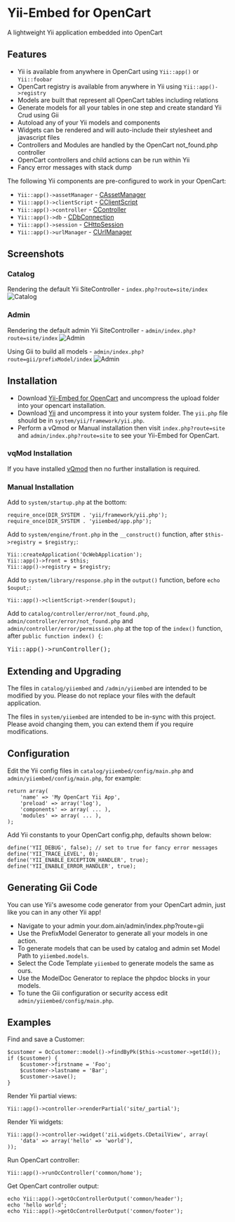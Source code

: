 # Yii-Embed for OpenCart

A lightweight Yii application embedded into OpenCart


## Features

- Yii is available from anywhere in OpenCart using `Yii::app()` or `Yii::foobar`
- OpenCart registry is available from anywhere in Yii using `Yii::app()->registry`
- Models are built that represent all OpenCart tables including relations
- Generate models for all your tables in one step and create standard Yii Crud using Gii
- Autoload any of your Yii models and components
- Widgets can be rendered and will auto-include their stylesheet and javascript files
- Controllers and Modules are handled by the OpenCart not_found.php controller
- OpenCart controllers and child actions can be run within Yii
- Fancy error messages with stack dump

The following Yii components are pre-configured to work in your OpenCart:
- `Yii::app()->assetManager` - [CAssetManager](http://www.yiiframework.com/doc/api/1.1/CAssetManager)
- `Yii::app()->clientScript` - [CClientScript](http://www.yiiframework.com/doc/api/1.1/CClientScript)
- `Yii::app()->controller` - [CController](http://www.yiiframework.com/doc/api/1.1/CController)
- `Yii::app()->db` - [CDbConnection](http://www.yiiframework.com/doc/api/1.1/CDbConnection)
- `Yii::app()->session` - [CHttpSession](http://www.yiiframework.com/doc/api/1.1/CHttpSession)
- `Yii::app()->urlManager` - [CUrlManager](http://www.yiiframework.com/doc/api/1.1/CUrlManager)


## Screenshots

### Catalog

Rendering the default Yii SiteController - `index.php?route=site/index`
![Catalog](https://raw.github.com/cornernote/yii-embed-opencart/master/screenshot/catalog.png)

### Admin

Rendering the default admin Yii SiteController - `admin/index.php?route=site/index`
![Admin](https://raw.github.com/cornernote/yii-embed-opencart/master/screenshot/admin.png)

Using Gii to build all models - `admin/index.php?route=gii/prefixModel/index`
![Admin](https://raw.github.com/cornernote/yii-embed-opencart/master/screenshot/gii.png)


## Installation

- Download [Yii-Embed for OpenCart](https://github.com/cornernote/yii-embed-opencart/archive/master.zip) and uncompress the upload folder into your opencart installation.
- Download [Yii](http://www.yiiframework.com/) and uncompress it into your system folder.  The `yii.php` file should be in `system/yii/framework/yii.php`.
- Perform a vQmod or Manual installation then visit `index.php?route=site` and `admin/index.php?route=site` to see your Yii-Embed for OpenCart.


### vqMod Installation

If you have installed [vQmod](https://code.google.com/p/vqmod/) then no further installation is required.


### Manual Installation

Add to `system/startup.php` at the bottom:
```
require_once(DIR_SYSTEM . 'yii/framework/yii.php');
require_once(DIR_SYSTEM . 'yiiembed/app.php');
```

Add to `system/engine/front.php` in the `__construct()` function, after `$this->registry = $registry;`:
```
Yii::createApplication('OcWebApplication');
Yii::app()->front = $this;
Yii::app()->registry = $registry;
```

Add to `system/library/response.php` in the `output()` function, before `echo $ouput;`:
```
Yii::app()->clientScript->render($ouput);
```

Add to `catalog/controller/error/not_found.php`, `admin/controller/error/not_found.php` and `admin/controller/error/permission.php` at the top of the `index()` function, after `public function index() {`:
<pre>
Yii::app()->runController();
</pre>


## Extending and Upgrading

The files in `catalog/yiiembed` and `/admin/yiiembed` are intended to be modified by you.  Please do not replace your files with the default application.

The files in `system/yiiembed` are intended to be in-sync with this project.  Please avoid changing them, you can extend them if you require modifications.


## Configuration

Edit the Yii config files in `catalog/yiiembed/config/main.php` and 
`admin/yiiembed/config/main.php`, for example:
```
return array(
    'name' => 'My OpenCart Yii App', 
    'preload' => array('log'), 
    'components' => array( ... ),
    'modules' => array( ... ),
);
```

Add Yii constants to your OpenCart config.php, defaults shown below:
```
define('YII_DEBUG', false); // set to true for fancy error messages
define('YII_TRACE_LEVEL', 0);
define('YII_ENABLE_EXCEPTION_HANDLER', true);
define('YII_ENABLE_ERROR_HANDLER', true);
```


## Generating Gii Code

You can use Yii's awesome code generator from your OpenCart admin, just like you can in any other Yii app!

- Navigate to your admin your.dom.ain/admin/index.php?route=gii
- Use the PrefixModel Generator to generate all your models in one action.
- To generate models that can be used by catalog and admin set Model Path to `yiiembed.models`.
- Select the Code Template `yiiembed` to generate models the same as ours.
- Use the ModelDoc Generator to replace the phpdoc blocks in your models.
- To tune the Gii configuration or security access edit `admin/yiiembed/config/main.php`.


## Examples

Find and save a Customer:
```
$customer = OcCustomer::model()->findByPk($this->customer->getId());
if ($customer) {
    $customer->firstname = 'Foo';
    $customer->lastname = 'Bar';
    $customer->save();
}
```

Render Yii partial views:
```
Yii::app()->controller->renderPartial('site/_partial');
```

Render Yii widgets:
```
Yii::app()->controller->widget('zii.widgets.CDetailView', array(
    'data' => array('hello' => 'world'),
));
```

Run OpenCart controller:
```
Yii::app()->runOcController('common/home');
```

Get OpenCart controller output:
```
echo Yii::app()->getOcControllerOutput('common/header');
echo 'hello world';
echo Yii::app()->getOcControllerOutput('common/footer');
```
